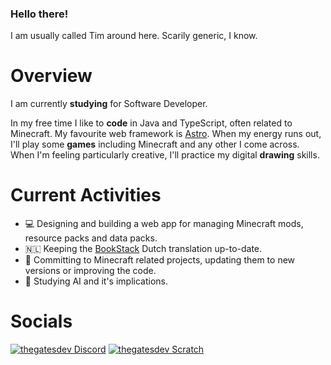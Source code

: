 ### Hello there!

I am usually called Tim around here. Scarily generic, I know.

# Overview

I am currently **studying** for Software Developer.

In my free time I like to **code** in Java and TypeScript, often related to Minecraft.
My favourite web framework is [Astro](https://astro.build/).
When my energy runs out, I'll play some **games** including Minecraft and any other I come across.
When I'm feeling particularly creative, I'll practice my digital **drawing** skills.

# Current Activities

- 💻 Designing and building a web app for managing Minecraft mods, resource packs and data packs.
- 🇳🇱  Keeping the [BookStack](https://www.bookstackapp.com/) Dutch translation up-to-date.
- 🔁 Committing to Minecraft related projects, updating them to new versions or improving the code.
- 🤖 Studying AI and it's implications.

# Socials

[![thegatesdev Discord](https://img.shields.io/badge/thegatesdev-discord?style=for-the-badge&logo=discord&logoColor=white&label=Discord&labelColor=%230a1c4d&color=%230e3320)](#)
[![thegatesdev Scratch](https://img.shields.io/badge/thegatesdev-discord?style=for-the-badge&logo=scratch&logoColor=white&label=Scratch&labelColor=%230a1c4d&color=%230e3320)](https://scratch.mit.edu/users/thegatesdev/)
